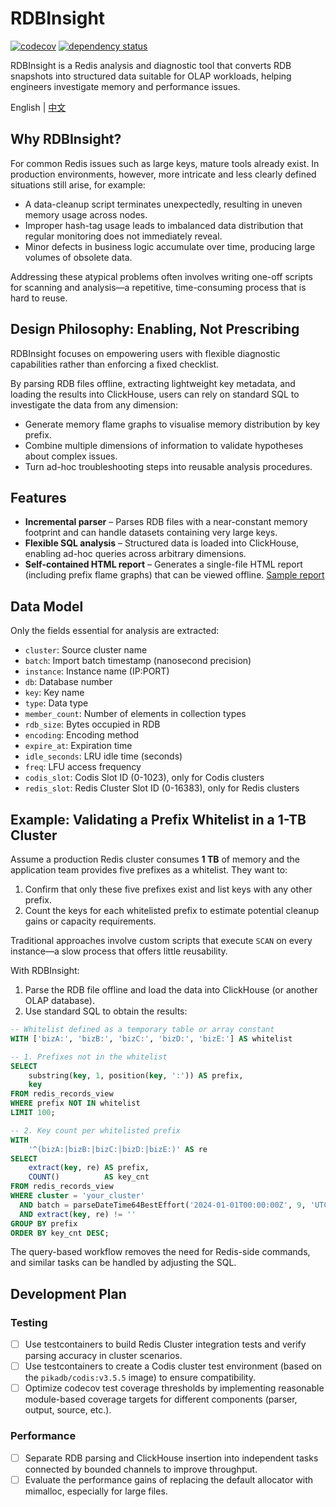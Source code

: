 # RDBInsight

[![codecov](https://codecov.io/gh/DCjanus/rdbinsight/graph/badge.svg?token=KXVIGig53g)](https://codecov.io/gh/DCjanus/rdbinsight)
[![dependency status](https://deps.rs/repo/github/dcjanus/rdbinsight/status.svg)](https://deps.rs/repo/github/dcjanus/rdbinsight)

RDBInsight is a Redis analysis and diagnostic tool that converts RDB snapshots into structured data suitable for OLAP workloads, helping engineers investigate memory and performance issues.

English | [中文](README.zh_CN.md)

## Why RDBInsight?

For common Redis issues such as large keys, mature tools already exist. In production environments, however, more intricate and less clearly defined situations still arise, for example:

- A data-cleanup script terminates unexpectedly, resulting in uneven memory usage across nodes.
- Improper hash-tag usage leads to imbalanced data distribution that regular monitoring does not immediately reveal.
- Minor defects in business logic accumulate over time, producing large volumes of obsolete data.

Addressing these atypical problems often involves writing one-off scripts for scanning and analysis—a repetitive, time-consuming process that is hard to reuse.

## Design Philosophy: Enabling, Not Prescribing

RDBInsight focuses on empowering users with flexible diagnostic capabilities rather than enforcing a fixed checklist.

By parsing RDB files offline, extracting lightweight key metadata, and loading the results into ClickHouse, users can rely on standard SQL to investigate the data from any dimension:

- Generate memory flame graphs to visualise memory distribution by key prefix.
- Combine multiple dimensions of information to validate hypotheses about complex issues.
- Turn ad-hoc troubleshooting steps into reusable analysis procedures.

## Features

- **Incremental parser** – Parses RDB files with a near-constant memory footprint and can handle datasets containing very large keys.
- **Flexible SQL analysis** – Structured data is loaded into ClickHouse, enabling ad-hoc queries across arbitrary dimensions.
- **Self-contained HTML report** – Generates a single-file HTML report (including prefix flame graphs) that can be viewed offline. [Sample report](https://dcjanus.github.io/rdbinsight/)

## Data Model

Only the fields essential for analysis are extracted:

- `cluster`: Source cluster name
- `batch`: Import batch timestamp (nanosecond precision)
- `instance`: Instance name (IP:PORT)
- `db`: Database number
- `key`: Key name
- `type`: Data type
- `member_count`: Number of elements in collection types
- `rdb_size`: Bytes occupied in RDB
- `encoding`: Encoding method
- `expire_at`: Expiration time
- `idle_seconds`: LRU idle time (seconds)
- `freq`: LFU access frequency
- `codis_slot`: Codis Slot ID (0-1023), only for Codis clusters
- `redis_slot`: Redis Cluster Slot ID (0-16383), only for Redis clusters

## Example: Validating a Prefix Whitelist in a 1-TB Cluster

Assume a production Redis cluster consumes **1 TB** of memory and the application team provides five prefixes as a whitelist. They want to:

1. Confirm that only these five prefixes exist and list keys with any other prefix.
2. Count the keys for each whitelisted prefix to estimate potential cleanup gains or capacity requirements.

Traditional approaches involve custom scripts that execute `SCAN` on every instance—a slow process that offers little reusability.

With RDBInsight:

1. Parse the RDB file offline and load the data into ClickHouse (or another OLAP database).
2. Use standard SQL to obtain the results:

```sql
-- Whitelist defined as a temporary table or array constant
WITH ['bizA:', 'bizB:', 'bizC:', 'bizD:', 'bizE:'] AS whitelist

-- 1. Prefixes not in the whitelist
SELECT
    substring(key, 1, position(key, ':')) AS prefix,
    key
FROM redis_records_view
WHERE prefix NOT IN whitelist
LIMIT 100;

-- 2. Key count per whitelisted prefix
WITH
    '^(bizA:|bizB:|bizC:|bizD:|bizE:)' AS re
SELECT
    extract(key, re) AS prefix,
    COUNT()          AS key_cnt
FROM redis_records_view
WHERE cluster = 'your_cluster'
  AND batch = parseDateTime64BestEffort('2024-01-01T00:00:00Z', 9, 'UTC')
  AND extract(key, re) != ''
GROUP BY prefix
ORDER BY key_cnt DESC;
```

The query-based workflow removes the need for Redis-side commands, and similar tasks can be handled by adjusting the SQL.

## Development Plan

### Testing

- [ ] Use testcontainers to build Redis Cluster integration tests and verify parsing accuracy in cluster scenarios.
- [ ] Use testcontainers to create a Codis cluster test environment (based on the `pikadb/codis:v3.5.5` image) to ensure compatibility.
- [ ] Optimize codecov test coverage thresholds by implementing reasonable module-based coverage targets for different components (parser, output, source, etc.).

### Performance

- [ ] Separate RDB parsing and ClickHouse insertion into independent tasks connected by bounded channels to improve throughput.
- [ ] Evaluate the performance gains of replacing the default allocator with mimalloc, especially for large files.
